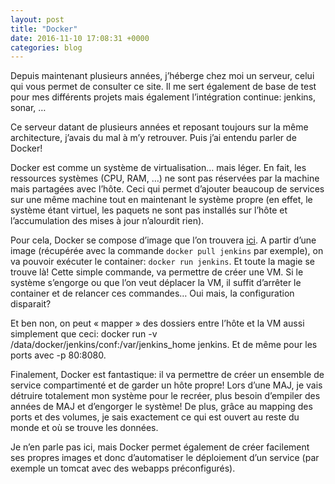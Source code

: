 ```yaml
---
layout: post
title: "Docker"
date: 2016-11-10 17:08:31 +0000
categories: blog
---
```

Depuis maintenant plusieurs années, j’héberge chez moi un serveur, celui qui vous permet de consulter ce site. Il me sert également de base de test pour mes différents projets mais également l’intégration continue: jenkins, sonar, …

Ce serveur datant de plusieurs années et reposant toujours sur la même architecture, j’avais du mal à m’y retrouver. Puis j’ai entendu parler de Docker!

Docker est comme un système de virtualisation… mais léger. En fait, les ressources systèmes (CPU, RAM, …) ne sont pas réservées par la machine mais partagées avec l’hôte. Ceci qui permet d’ajouter beaucoup de services sur une même machine tout en maintenant le système propre (en effet, le système étant virtuel, les paquets ne sont pas installés sur l’hôte et l’accumulation des mises à jour n’alourdit rien).

Pour cela, Docker se compose d’image que l’on trouvera [ici](http://store.docker.com). A partir d’une image (récupérée avec la commande `docker pull jenkins` par exemple), on va pouvoir exécuter le container: `docker run jenkins`. Et toute la magie se trouve là! Cette simple commande, va permettre de créer une VM. Si le système s’engorge ou que l’on veut déplacer la VM, il suffit d’arrêter le container et de relancer ces commandes… Oui mais, la configuration disparait?

Et ben non, on peut « mapper » des dossiers entre l’hôte et la VM aussi simplement que ceci: docker run -v /data/docker/jenkins/conf:/var/jenkins_home jenkins. Et de même pour les ports avec -p 80:8080.

Finalement, Docker est fantastique: il va permettre de créer un ensemble de service compartimenté et de garder un hôte propre! Lors d’une MAJ, je vais détruire totalement mon système pour le recréer, plus besoin d’empiler des années de MAJ et d’engorger le système! De plus, grâce au mapping des ports et des volumes, je sais exactement ce qui est ouvert au reste du monde et où se trouve les données.

Je n’en parle pas ici, mais Docker permet également de créer facilement ses propres images et donc d’automatiser le déploiement d’un service (par exemple un tomcat avec des webapps préconfigurés).
